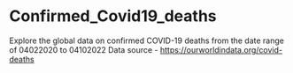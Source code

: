 # Confirmed_Covid19_deaths
 Explore the global data on confirmed COVID-19 deaths from the date range of 04022020 to 04102022
 Data source - https://ourworldindata.org/covid-deaths

